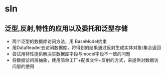 # sln
## 泛型,反射,特性的应用以及委托和泛型存储
* 两个泛型的数据库访问方法，用 BaseModel约束
* 用DataReader去访问数据库，将得到的结果通过反射生成实体对象/集合返回
* 尝试用特性提供解决实数据库字段与model字段不一致的问题
* 将数据访问层抽象，使用简单工厂+配置文件+反射的方式，来提供对数据访问层的使用
